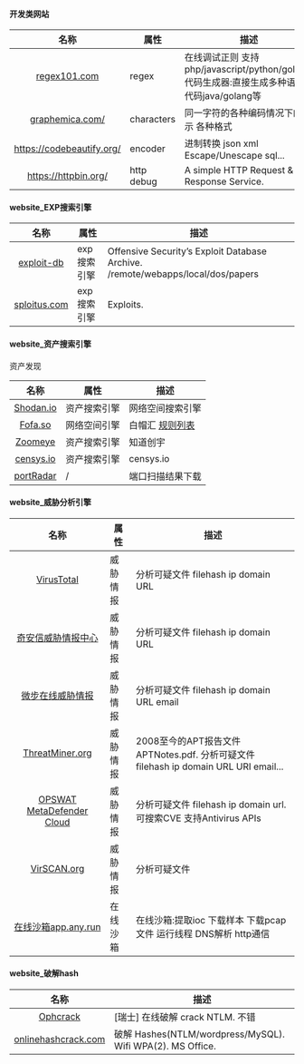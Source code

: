 #### 开发类网站

|名称|属性|描述|
|:-------------:|--|-----|
|[regex101.com](https://regex101.com/)|regex|在线调试正则 支持php/javascript/python/golang. 代码生成器:直接生成多种语言代码java/golang等|
|[graphemica.com/](http://graphemica.com/)|characters|同一字符的各种编码情况下的表示 各种格式|
|https://codebeautify.org/|encoder|进制转换 json xml Escape/Unescape sql...|
|https://httpbin.org/|http debug|A simple HTTP Request & Response Service.|

#### website_EXP搜索引擎

|名称|属性|描述|
|:-------------:|--|-----|
|[exploit-db](https://www.exploit-db.com/)|exp搜索引擎|Offensive Security’s Exploit Database Archive. /remote/webapps/local/dos/papers|
|[sploitus.com](https://sploitus.com/)|exp搜索引擎|Exploits.|

#### website_资产搜索引擎

资产发现

|名称|属性|描述|
|:-------------:|--|-----|
|[Shodan.io](https://www.shodan.io/)|资产搜索引擎|网络空间搜索引擎|
|[Fofa.so](https://fofa.so/)|网络空间引擎|白帽汇 [规则列表](https://fofa.so/library)|
|[Zoomeye](https://www.zoomeye.org/)|资产搜索引擎|知道创宇|
|[censys.io](https://censys.io/ipv4)|资产搜索引擎|censys.io|
|[portRadar](https://portradar.packet.tel/)|/|端口扫描结果下载|


#### website_威胁分析引擎

|名称|属性|描述|
|:-------------:|--|-----|
|[VirusTotal](https://www.virustotal.com/)|威胁情报|分析可疑文件 filehash ip domain URL|
|[奇安信威胁情报中心](https://ti.qianxin.com/)|威胁情报|分析可疑文件 filehash ip domain URL|
|[微步在线威胁情报](https://x.threatbook.cn/nodev4/vb4/list)|威胁情报|分析可疑文件 filehash ip domain URL email|
|[ThreatMiner.org](https://www.threatminer.org/)|威胁情报|2008至今的APT报告文件APTNotes.pdf. 分析可疑文件 filehash ip domain URL URI email...|
|[OPSWAT MetaDefender Cloud](https://metadefender.opswat.com/)|威胁情报|分析可疑文件 filehash ip domain url. 可搜索CVE 支持Antivirus APIs |
|[VirSCAN.org](http://virscan.org/)|威胁情报|分析可疑文件|
|[在线沙箱app.any.run](https://app.any.run/tasks/defe1b39-b4b6-4573-ba46-de2c425f670f)|在线沙箱|在线沙箱:提取ioc 下载样本 下载pcap文件 运行线程 DNS解析 http通信|

#### website_破解hash

|名称|描述|
|:-------------:|-----|
|[Ophcrack](https://www.objectif-securite.ch/en/ophcrack.php)|[瑞士] 在线破解 crack NTLM. 不错|
|[onlinehashcrack.com](https://www.onlinehashcrack.com/) |破解 Hashes(NTLM/wordpress/MySQL). Wifi WPA(2). MS Office.|
